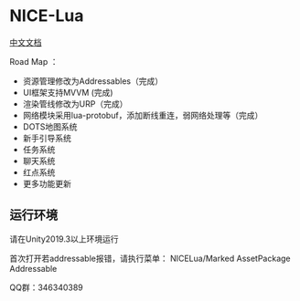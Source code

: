 # NICE-Lua

[中文文档](https://justin-sky.github.io/Nice-Lua)

Road Map ：

* 资源管理修改为Addressables（完成）
* UI框架支持MVVM (完成)
* 渲染管线修改为URP（完成）
* 网络模块采用lua-protobuf，添加断线重连，弱网络处理等（完成）
* DOTS地图系统
* 新手引导系统
* 任务系统
* 聊天系统
* 红点系统
* 更多功能更新

## 运行环境

请在Unity2019.3以上环境运行

首次打开若addressable报错，请执行菜单： NICELua/Marked AssetPackage Addressable

QQ群：346340389
